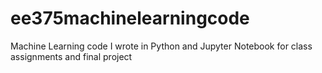 # ee375machinelearningcode
Machine Learning code I wrote in Python and Jupyter Notebook for class assignments and final project

